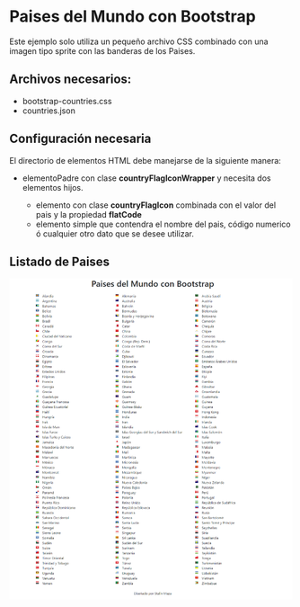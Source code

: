 # Paises del Mundo con Bootstrap

Este ejemplo solo utiliza un pequeño archivo CSS combinado con una imagen tipo sprite con las banderas de los Paises.

## Archivos necesarios:
- bootstrap-countries.css
- countries.json

## Configuración necesaria
El directorio de elementos HTML debe manejarse de la siguiente manera:

- elementoPadre con clase **countryFlagIconWrapper** y necesita dos elementos hijos.
  
  - elemento con clase **countryFlagIcon** combinada con el valor del pais y la propiedad **flatCode**
  - elemento simple que contendra el nombre del pais, código numerico ó cualquier otro dato que se desee utilizar.

## Listado de Paises
![Listado de Paises cubiertos](./capture_web.png)
